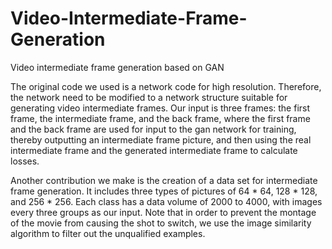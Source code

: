 # Video-Intermediate-Frame-Generation
Video intermediate frame generation based on GAN

The original code we used is a network code for high resolution. Therefore, the network need to be modified to a network structure suitable for generating video intermediate frames. Our input is three frames: the first frame, the intermediate frame, and the back frame, where the first frame and the back frame are used for input to the gan network for training, thereby outputting an intermediate frame picture, and then using the real intermediate frame and the generated intermediate frame to calculate losses.

Another contribution we make is the creation of a data set for intermediate frame generation. It includes three types of pictures of 64 * 64, 128 * 128, and 256 * 256. Each class has a data volume of 2000 to 4000, with images every three groups as our input. Note that in order to prevent the montage of the movie from causing the shot to switch, we use the image similarity algorithm to filter out the unqualified examples.
